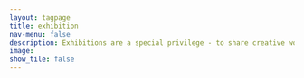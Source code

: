 ```yaml
---
layout: tagpage
title: exhibition
nav-menu: false
description: Exhibitions are a special privilege - to share creative work with others and receive an immediate, personal response. My work has been exhibited in NYC, Ithaca, and Singapore.
image:
show_tile: false
---
```

